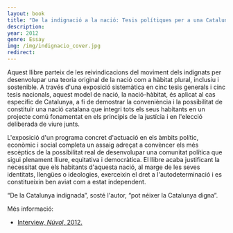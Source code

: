 ```yaml
---
layout: book
title: "De la indignació a la nació: Tesis polítiques per a una Catalunya digna"
description: 
year: 2012
genre: Essay
img: /img/indignacio_cover.jpg
redirect: 
---
```


<div class="main_box">
  <div class="synopsis">
  <p>Aquest llibre parteix de les reivindicacions del moviment dels indignats per desenvolupar una teoria original de la nació com a hàbitat plural, inclusiu i sostenible. A través d'una exposició sistemàtica en cinc tesis generals i cinc tesis nacionals, aquest model de nació, la nació-hàbitat, és aplicat al cas específic de Catalunya, a fi de demostrar la conveniència i la possibilitat de constituir una nació catalana que integri tots els seus habitants en un projecte comú fonamentat en els principis de la justícia i en l'elecció deliberada de viure junts.</p>
  <p>L'exposició d'un programa concret d'actuació en els àmbits polític, econòmic i social completa un assaig adreçat a convèncer els més escèptics de la possibilitat real de desenvolupar una comunitat política que sigui plenament lliure, equitativa i democràtica. El llibre acaba justificant la necessitat que els habitants d'aquesta nació, al marge de les seves identitats, llengües o ideologies, exerceixin el dret a l'autodeterminació i es constitueixin ben aviat com a estat independent.</p>
  <p>“De la Catalunya indignada”, sosté l'autor, “pot néixer la Catalunya digna”.</p>
  </div>
  <div class="cover" style="float: right">
    <a href="http://www.amazon.com/indignaci%C3%B3-naci%C3%B3-pol%C3%ADtiques-Catalunya-Catalan/dp/0957419155" target="_blank" class="hvr-float-shadow"><div><img class="" style="" src="{{ site.baseurl }}/img/indignacio_cover.jpg" alt="" title="example image"/></div></a>

  </div>
  
</div>

<div class="review_box">
<div class="title">Més informació:</div>
<ul>
  <li><a href="https://www.nuvol.com/noticies/ignasi-ribo-el-futur-estat-catala-shauria-de-fonamentar-en-els-habitants-de-catalunya/" target="_blank">Interview, <i>Núvol</i>, 2012.</a></li>
</ul>
</div>

